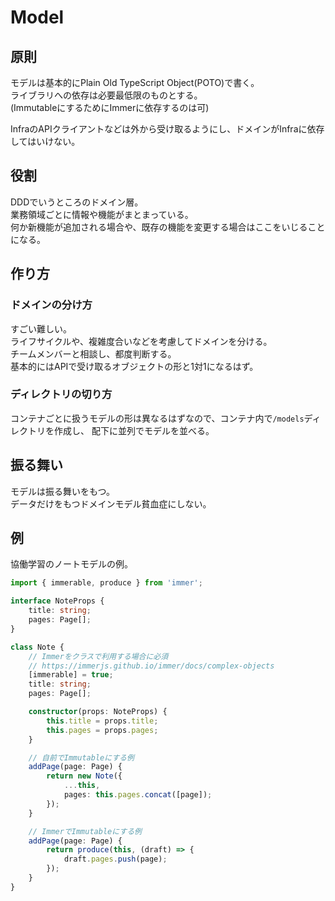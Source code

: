 # Model

## 原則

モデルは基本的にPlain Old TypeScript Object(POTO)で書く。  
ライブラリへの依存は必要最低限のものとする。  
(ImmutableにするためにImmerに依存するのは可)  

InfraのAPIクライアントなどは外から受け取るようにし、ドメインがInfraに依存してはいけない。

## 役割

DDDでいうところのドメイン層。  
業務領域ごとに情報や機能がまとまっている。  
何か新機能が追加される場合や、既存の機能を変更する場合はここをいじることになる。  

## 作り方

### ドメインの分け方

すごい難しい。  
ライフサイクルや、複雑度合いなどを考慮してドメインを分ける。  
チームメンバーと相談し、都度判断する。  
基本的にはAPIで受け取るオブジェクトの形と1対1になるはず。  

### ディレクトリの切り方

コンテナごとに扱うモデルの形は異なるはずなので、コンテナ内で`/models`ディレクトリを作成し、
配下に並列でモデルを並べる。

## 振る舞い

モデルは振る舞いをもつ。  
データだけをもつドメインモデル貧血症にしない。  

## 例

協働学習のノートモデルの例。  

```ts
import { immerable, produce } from 'immer';

interface NoteProps {
    title: string;
    pages: Page[];
}

class Note {
    // Immerをクラスで利用する場合に必須
    // https://immerjs.github.io/immer/docs/complex-objects
    [immerable] = true;
    title: string;
    pages: Page[];

    constructor(props: NoteProps) {
        this.title = props.title;
        this.pages = props.pages;
    }

    // 自前でImmutableにする例
    addPage(page: Page) {
        return new Note({
            ...this,
            pages: this.pages.concat([page]);
        });
    }

    // ImmerでImmutableにする例
    addPage(page: Page) {
        return produce(this, (draft) => {
            draft.pages.push(page);
        });
    }
}
```
